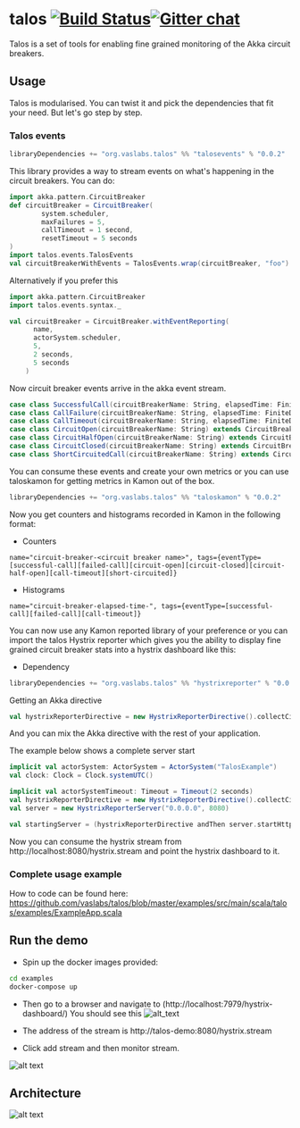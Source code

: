 # talos [![Build Status](https://travis-ci.com/vaslabs/talos.svg?branch=master)](https://travis-ci.com/vaslabs/talos)[![Gitter chat](https://badges.gitter.im/gitterHQ/gitter.png)](https://gitter.im/vaslabs/talos) 


Talos is a set of tools for enabling fine grained monitoring of the Akka circuit breakers.

## Usage
Talos is modularised. You can twist it and pick the dependencies that fit your need. But let's go step by step.

### Talos events
```scala
libraryDependencies += "org.vaslabs.talos" %% "talosevents" % "0.0.2"
```
This library provides a way to stream events on what's happening in the circuit breakers. You can do:
```scala
import akka.pattern.CircuitBreaker
def circuitBreaker = CircuitBreaker(
        system.scheduler,
        maxFailures = 5,
        callTimeout = 1 second,
        resetTimeout = 5 seconds
)
import talos.events.TalosEvents
val circuitBreakerWithEvents = TalosEvents.wrap(circuitBreaker, "foo")
```
Alternatively if you prefer this
```scala
import akka.pattern.CircuitBreaker
import talos.events.syntax._

val circuitBreaker = CircuitBreaker.withEventReporting(
      name,
      actorSystem.scheduler,
      5,
      2 seconds,
      5 seconds
    )
```

Now circuit breaker events arrive in the akka event stream.
```scala
case class SuccessfulCall(circuitBreakerName: String, elapsedTime: FiniteDuration) extends CircuitBreakerEvent
case class CallFailure(circuitBreakerName: String, elapsedTime: FiniteDuration) extends CircuitBreakerEvent
case class CallTimeout(circuitBreakerName: String, elapsedTime: FiniteDuration) extends CircuitBreakerEvent
case class CircuitOpen(circuitBreakerName: String) extends CircuitBreakerEvent
case class CircuitHalfOpen(circuitBreakerName: String) extends CircuitBreakerEvent
case class CircuitClosed(circuitBreakerName: String) extends CircuitBreakerEvent
case class ShortCircuitedCall(circuitBreakerName: String) extends CircuitBreakerEvent
```
You can consume these events and create your own metrics or you can use taloskamon for getting metrics in Kamon out of the box.
```scala
libraryDependencies += "org.vaslabs.talos" %% "taloskamon" % "0.0.2"
```
Now you get counters and histograms recorded in Kamon in the following format:
- Counters

`name="circuit-breaker-<circuit breaker name>", tags={eventType=[successful-call][failed-call][circuit-open][circuit-closed][circuit-half-open][call-timeout][short-circuited]}`

- Histograms

`name="circuit-breaker-elapsed-time-", tags={eventType=[successful-call][failed-call][call-timeout]}`

You can now use any Kamon reported library of your preference or you can import the talos Hystrix reporter which gives you the ability to display fine grained circuit breaker stats into a hystrix dashboard like this:

- Dependency
```scala
libraryDependencies += "org.vaslabs.talos" %% "hystrixreporter" % "0.0.2"
```
Getting an Akka directive
```scala
val hystrixReporterDirective = new HystrixReporterDirective().collectCircuitBreakerStats.run(Clock.systemUTC())
```
And you can mix the Akka directive with the rest of your application.


The example below shows a complete server start 
```scala
implicit val actorSystem: ActorSystem = ActorSystem("TalosExample")
val clock: Clock = Clock.systemUTC()

implicit val actorSystemTimeout: Timeout = Timeout(2 seconds)
val hystrixReporterDirective = new HystrixReporterDirective().collectCircuitBreakerStats
val server = new HystrixReporterServer("0.0.0.0", 8080)

val startingServer = (hystrixReporterDirective andThen server.startHttpServer).run(Clock.systemUTC())
```

Now you can consume the hystrix stream from http://localhost:8080/hystrix.stream and point the hystrix dashboard to it.

### Complete usage example

How to code can be found here:
https://github.com/vaslabs/talos/blob/master/examples/src/main/scala/talos/examples/ExampleApp.scala

## Run the demo

- Spin up the docker images provided: 

```bash
cd examples
docker-compose up
```

- Then go to a browser and navigate to (http://localhost:7979/hystrix-dashboard/)
You should see this
![alt_text](https://user-images.githubusercontent.com/3875429/47372906-a4c30f80-d6e2-11e8-8219-0a01a464ba11.png)

- The address of the stream is http://talos-demo:8080/hystrix.stream

- Click add stream and then monitor stream.

![alt text](https://user-images.githubusercontent.com/3875429/47429624-dc879100-d78e-11e8-856a-15ca3855a2eb.gif)

## Architecture

![alt text](https://docs.google.com/drawings/d/e/2PACX-1vRKebbVROyBITii1GHHigPvGbFt0QdEIzk5oT1mZa16VN30MYH4wvhqd14Qllp_1SIz3wcqDdAP5Kx6/pub?w=1440&h=1080)


